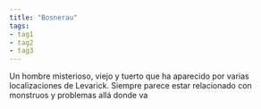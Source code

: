 ```yaml
---
title: "Bosnerau"
tags:
- tag1
- tag2
- tag3
---
```


Un hombre misterioso, viejo y tuerto que ha aparecido por varias localizaciones de Levarick. Siempre parece estar relacionado con monstruos y problemas allá donde va